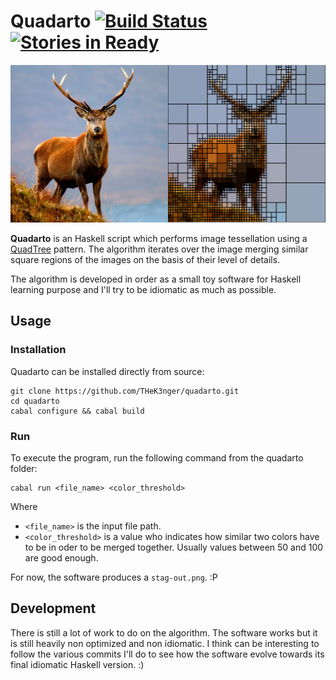# Quadarto [![Build Status](https://travis-ci.org/THeK3nger/quadarto.svg?branch=master)](https://travis-ci.org/THeK3nger/quadarto) [![Stories in Ready](https://badge.waffle.io/THeK3nger/quadarto.svg?label=ready&title=Ready)](http://waffle.io/THeK3nger/quadarto)

![Example](./images/example.png)

**Quadarto** is an Haskell script which performs image tessellation using a
[QuadTree][1] pattern. The algorithm iterates over the image merging similar
square regions of the images on the basis of their level of details.

The algorithm is developed in order as a small toy software for Haskell learning
purpose and I'll try to be idiomatic as much as possible.

## Usage

### Installation

Quadarto can be installed directly from source:

    git clone https://github.com/THeK3nger/quadarto.git
    cd quadarto
    cabal configure && cabal build

### Run

To execute the program, run the following command from the quadarto folder:

    cabal run <file_name> <color_threshold>

Where

 * `<file_name>` is the input file path.
 * `<color_threshold>` is a value who indicates how similar two colors have to
 be in oder to be merged together. Usually values between 50 and 100 are good
 enough.

For now, the software produces a `stag-out.png`. :P

## Development

There is still a lot of work to do on the algorithm. The software works but it
is still heavily non optimized and non idiomatic. I think can be interesting to
follow the various commits I'll do to see how the software evolve towards its
final idiomatic Haskell version. :)

  [1]: http://en.wikipedia.org/wiki/Quadtree
